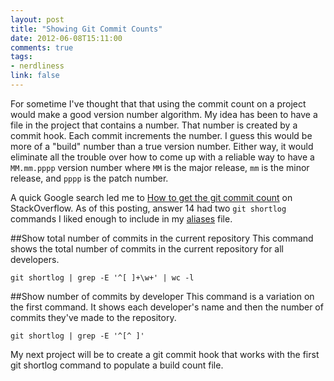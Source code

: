 ```yaml
---
layout: post
title: "Showing Git Commit Counts"
date: 2012-06-08T15:11:00
comments: true
tags:
- nerdliness
link: false
---
```

For sometime I've thought that that using the commit count on a project would make a good version number algorithm. My idea has been to have a file in the project that contains a number. That number is created by a commit hook. Each commit increments the number. I guess this would be more of a "build" number than a true version number. Either way, it would eliminate all the trouble over how to come up with a reliable way to have a `MM.mm.pppp` version number where `MM` is the major release, `mm` is the minor release, and `pppp` is the patch number.

A quick Google search led me to [How to get the git commit count](http://stackoverflow.com/questions/677436/how-to-get-the-git-commit-count "How to get git commit count") on StackOverflow. As of this posting, answer 14 had two `git shortlog` commands I liked enough to include in my [aliases](https://github.com/zan5hin/dotfiles/blob/master/.zsh/aliases "aliases") file.

##Show total number of commits in the current repository
This command shows the total number of commits in the current repository for all developers.

    git shortlog | grep -E '^[ ]+\w+' | wc -l
	
##Show number of commits by developer
This command is a variation on the first command. It shows each developer's name and then the number of commits they've made to the repository.

    git shortlog | grep -E '^[^ ]'
	

My next project will be to create a git commit hook that works with the first git shortlog command to populate a build count file.
